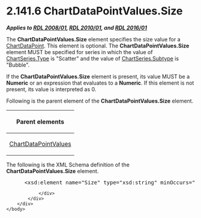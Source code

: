 <html dir="LTR" xmlns:mshelp="http://msdn.microsoft.com/mshelp" xmlns:ddue="http://ddue.schemas.microsoft.com/authoring/2003/5" xmlns:xlink="http://www.w3.org/1999/xlink" xmlns:tool="http://www.microsoft.com/tooltip">
    <head>
        <meta http-equiv="Content-Type" content="text/html; CHARSET=utf-8"></meta>
        <meta name="save" content="history"></meta>
        <title>2.141.6 ChartDataPointValues.Size</title>
        <xml>
            <mshelp:toctitle title="2.141.6 ChartDataPointValues.Size"></mshelp:toctitle>
            <mshelp:rltitle title="[MS-RDL]: ChartDataPointValues.Size"></mshelp:rltitle>
            <mshelp:keyword index="A" term="55e35211-7623-4352-8099-438a54c420d5"></mshelp:keyword>
            <mshelp:attr name="DCSext.ContentType" value="open specification"></mshelp:attr>
            <mshelp:attr name="AssetID" value="55e35211-7623-4352-8099-438a54c420d5"></mshelp:attr>
            <mshelp:attr name="TopicType" value="kbRef"></mshelp:attr>
            <mshelp:attr name="DCSext.Title" value="[MS-RDL]: ChartDataPointValues.Size" />
        </xml>
    </head>
    <body>
        <div id="header">
            <h1 class="heading">2.141.6 ChartDataPointValues.Size</h1>
        </div>
        <div id="mainSection">
            <div id="mainBody">
                <div id="allHistory" class="saveHistory"></div>
                <div id="sectionSection0" class="section" name="collapseableSection">
                    

<p><b><i>Applies to </i></b><a href="1e855f94-4617-47e4-b89e-0856c6cb420f.md"><b><i>RDL 2008/01</i></b></a><b><i>,
</i></b><a href="3428e690-a348-4ec7-8a6a-8efb42d2cdee.md"><b><i>RDL 2010/01</i></b></a><b><i>,
and </i></b><a href="52ce3983-2bfc-4e72-9359-42aaf5fe4509.md"><b><i>RDL 2016/01</i></b></a></p>

<p>The <b>ChartDataPointValues.Size</b> element specifies the
size value for a <a href="86cf2a9b-4610-4ffe-8fff-16480a7bf6a4.md">ChartDataPoint</a>.
This element is optional. The <b>ChartDataPointValues.Size</b> element MUST be
specified for series in which the value of <a href="d4c74852-ecd9-4eb7-90ae-705a369963fe.md">ChartSeries.Type</a> is
&quot;Scatter&quot; and the value of <a href="4b2b5c6a-16e8-4996-b095-513b2bec5a15.md">ChartSeries.Subtype</a> is
&quot;Bubble&quot;.</p>

<p>If the <b>ChartDataPointValues.Size</b> element is present,
its value MUST be a <b>Numeric</b> or an expression that evaluates to a <b>Numeric</b>.
If this element is not present, its value is interpreted as 0.</p>

<p>Following is the parent element of the <b>ChartDataPointValues.Size</b>
element.</p>

<table>
 <thead>
  <tr>
   <th>
   <p>Parent elements</p>
   </th>
  </tr>
 </thead>
 <tr>
  <td>
  <p><a href="363590aa-46c3-499a-927f-a6495a0b1ab6.md">ChartDataPointValues</a></p>
  </td>
 </tr>
</table>

<p>The following is the XML Schema definition of the <b>ChartDataPointValues.Size</b>
element.           </p>

<dl>
<dd>
<div><pre> &lt;xsd:element name=&quot;Size&quot; type=&quot;xsd:string&quot; minOccurs=&quot;0&quot; /&gt;
</pre></div>
</dd></dl>


                </div>
            </div>
        </div>
    </body>
</html>